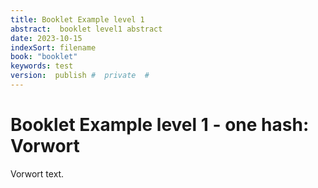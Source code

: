 ```yaml
---
title: Booklet Example level 1
abstract:  booklet level1 abstract
date: 2023-10-15
indexSort: filename
book: "booklet"
keywords: test
version:  publish #  private  #
---
```


# Booklet Example level 1 - one hash: Vorwort

Vorwort text.



